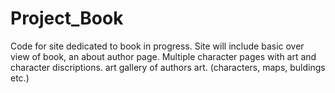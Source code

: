 # Project_Book
Code for site dedicated to book in progress.
Site will include basic over view of book, an about author page.
Multiple character pages with art and character discriptions.
art gallery of authors art. (characters, maps, buldings etc.)
